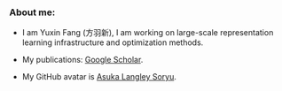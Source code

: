 ### About me: 

- I am Yuxin Fang (方羽新), I am working on large-scale representation learning infrastructure and optimization methods.

- My publications: [Google Scholar](https://bit.ly/yxf_pub).

- My GitHub avatar is [Asuka Langley Soryu](https://en.wikipedia.org/wiki/Asuka_Langley_Soryu).
